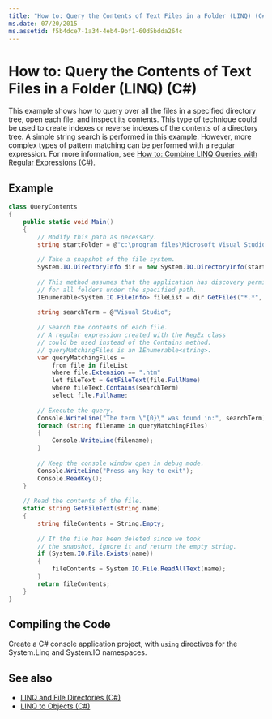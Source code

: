 ```yaml
---
title: "How to: Query the Contents of Text Files in a Folder (LINQ) (C#)"
ms.date: 07/20/2015
ms.assetid: f5b4dce7-1a34-4eb4-9bf1-60d5bdda264c
---
```

# How to: Query the Contents of Text Files in a Folder (LINQ) (C#)
This example shows how to query over all the files in a specified directory tree, open each file, and inspect its contents. This type of technique could be used to create indexes or reverse indexes of the contents of a directory tree. A simple string search is performed in this example. However, more complex types of pattern matching can be performed with a regular expression. For more information, see [How to: Combine LINQ Queries with Regular Expressions (C#)](./how-to-combine-linq-queries-with-regular-expressions.md).  
  
## Example  
  
```csharp  
class QueryContents  
{  
    public static void Main()  
    {  
        // Modify this path as necessary.  
        string startFolder = @"c:\program files\Microsoft Visual Studio 9.0\";  
  
        // Take a snapshot of the file system.  
        System.IO.DirectoryInfo dir = new System.IO.DirectoryInfo(startFolder);  
  
        // This method assumes that the application has discovery permissions  
        // for all folders under the specified path.  
        IEnumerable<System.IO.FileInfo> fileList = dir.GetFiles("*.*", System.IO.SearchOption.AllDirectories);  
  
        string searchTerm = @"Visual Studio";  
  
        // Search the contents of each file.  
        // A regular expression created with the RegEx class  
        // could be used instead of the Contains method.  
        // queryMatchingFiles is an IEnumerable<string>.  
        var queryMatchingFiles =  
            from file in fileList  
            where file.Extension == ".htm"  
            let fileText = GetFileText(file.FullName)  
            where fileText.Contains(searchTerm)  
            select file.FullName;  
  
        // Execute the query.  
        Console.WriteLine("The term \"{0}\" was found in:", searchTerm);  
        foreach (string filename in queryMatchingFiles)  
        {  
            Console.WriteLine(filename);  
        }  
  
        // Keep the console window open in debug mode.  
        Console.WriteLine("Press any key to exit");  
        Console.ReadKey();  
    }  
  
    // Read the contents of the file.  
    static string GetFileText(string name)  
    {  
        string fileContents = String.Empty;  
  
        // If the file has been deleted since we took   
        // the snapshot, ignore it and return the empty string.  
        if (System.IO.File.Exists(name))  
        {  
            fileContents = System.IO.File.ReadAllText(name);  
        }  
        return fileContents;  
    }  
}  
```  
  
## Compiling the Code  
Create a C# console application project, with `using` directives for the System.Linq and System.IO namespaces.
  
## See also

- [LINQ and File Directories (C#)](./linq-and-file-directories.md)
- [LINQ to Objects (C#)](./linq-to-objects.md)
